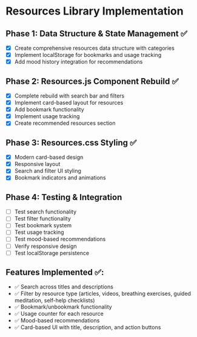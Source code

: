 # Resources Library Implementation

## Phase 1: Data Structure & State Management ✅
- [x] Create comprehensive resources data structure with categories
- [x] Implement localStorage for bookmarks and usage tracking
- [x] Add mood history integration for recommendations

## Phase 2: Resources.js Component Rebuild ✅
- [x] Complete rebuild with search bar and filters
- [x] Implement card-based layout for resources
- [x] Add bookmark functionality
- [x] Implement usage tracking
- [x] Create recommended resources section

## Phase 3: Resources.css Styling ✅
- [x] Modern card-based design
- [x] Responsive layout
- [x] Search and filter UI styling
- [x] Bookmark indicators and animations

## Phase 4: Testing & Integration
- [ ] Test search functionality
- [ ] Test filter functionality
- [ ] Test bookmark system
- [ ] Test usage tracking
- [ ] Test mood-based recommendations
- [ ] Verify responsive design
- [ ] Test localStorage persistence

## Features Implemented ✅:
- ✅ Search across titles and descriptions
- ✅ Filter by resource type (articles, videos, breathing exercises, guided meditation, self-help checklists)
- ✅ Bookmark/unbookmark functionality
- ✅ Usage counter for each resource
- ✅ Mood-based recommendations
- ✅ Card-based UI with title, description, and action buttons
